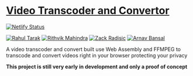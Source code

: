 
# [Video Transcoder and Convertor](https://videotranscode.space/)


[![Netlify Status](https://api.netlify.com/api/v1/badges/ae9bdf66-0d0e-41fd-9ad6-4141e7f86fbf/deploy-status)](https://app.netlify.com/sites/wasm-video-transcoder/deploys)

[![Rahul Tarak](https://img.shields.io/badge/Author-Rahul%20Tarak-green)](https://cryogenicplanet.tech/)
[![Rithvik Mahindra](https://img.shields.io/badge/Author-Rithvik%20Mahindra-green)](https://www.linkedin.com/in/rithvik-mahindra/)
[![Zack Radisic](https://img.shields.io/badge/Author-Zack%20Radisic-green)](https://github.com/zackradisic)
[![Arnav Bansal](https://img.shields.io/badge/Author-Arnav%20Bansal-green)](https://github.com/lunaroyster)

A video transcoder and convert built use Web Assembly and FFMPEG to transcode and convert videos right in your browser protecting your privacy

**This project is still very early in development and only a proof of concept**
